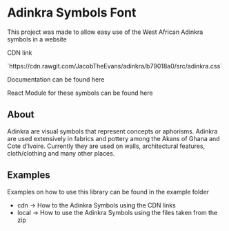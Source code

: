 # Adinkra Symbols Font
<p>This project was made to allow easy use of the West African Adinkra symbols in a website</p>

<p>CDN link</p>
`https://cdn.rawgit.com/JacobTheEvans/adinkra/b79018a0/src/adinkra.css`

<p>Documentation can be found here</p>

<p>React Module for these symbols can be found here</p>

## About
<p>Adinkra are visual symbols that represent concepts or aphorisms. Adinkra are used extensively in fabrics and pottery among the Akans of Ghana and Cote d'Ivoire. Currently they are used on walls, architectural features, cloth/clothing and many other places.</p>


## Examples

<p>Examples on how to use this library can be found in the example folder</p>
<ul>
  <li>cdn -> How to the Adinkra Symbols using the CDN links</li>
  <li>local -> How to use the Adinkra Symbols using the files taken from the zip</p>
</ul>
